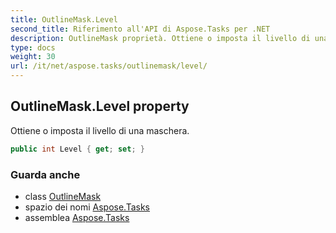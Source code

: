 ```yaml
---
title: OutlineMask.Level
second_title: Riferimento all'API di Aspose.Tasks per .NET
description: OutlineMask proprietà. Ottiene o imposta il livello di una maschera.
type: docs
weight: 30
url: /it/net/aspose.tasks/outlinemask/level/
---
```

## OutlineMask.Level property

Ottiene o imposta il livello di una maschera.

```csharp
public int Level { get; set; }
```

### Guarda anche

* class [OutlineMask](../)
* spazio dei nomi [Aspose.Tasks](../../outlinemask/)
* assemblea [Aspose.Tasks](../../../)


